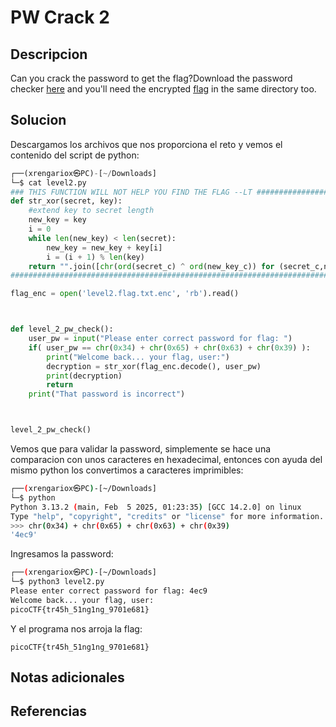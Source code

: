 # PW Crack 2

## Descripcion
Can you crack the password to get the flag?Download the password checker [here](https://artifacts.picoctf.net/c/14/level2.py) and you'll need the encrypted [flag](https://artifacts.picoctf.net/c/14/level2.flag.txt.enc) in the same directory too.

## Solucion
Descargamos los archivos que nos proporciona el reto y vemos el contenido del script de python:
```python
┌──(xrengariox㉿PC)-[~/Downloads]
└─$ cat level2.py 
### THIS FUNCTION WILL NOT HELP YOU FIND THE FLAG --LT ########################
def str_xor(secret, key):
    #extend key to secret length
    new_key = key
    i = 0
    while len(new_key) < len(secret):
        new_key = new_key + key[i]
        i = (i + 1) % len(key)        
    return "".join([chr(ord(secret_c) ^ ord(new_key_c)) for (secret_c,new_key_c) in zip(secret,new_key)])
###############################################################################

flag_enc = open('level2.flag.txt.enc', 'rb').read()



def level_2_pw_check():
    user_pw = input("Please enter correct password for flag: ")
    if( user_pw == chr(0x34) + chr(0x65) + chr(0x63) + chr(0x39) ):
        print("Welcome back... your flag, user:")
        decryption = str_xor(flag_enc.decode(), user_pw)
        print(decryption)
        return
    print("That password is incorrect")



level_2_pw_check()
```

Vemos que para validar la password, simplemente se hace una comparacion con unos caracteres en hexadecimal, entonces con ayuda del mismo python los convertimos a caracteres imprimibles:

```bash
┌──(xrengariox㉿PC)-[~/Downloads]
└─$ python           
Python 3.13.2 (main, Feb  5 2025, 01:23:35) [GCC 14.2.0] on linux
Type "help", "copyright", "credits" or "license" for more information.
>>> chr(0x34) + chr(0x65) + chr(0x63) + chr(0x39)
'4ec9'
```

Ingresamos la password:
```bash
┌──(xrengariox㉿PC)-[~/Downloads]
└─$ python3 level2.py
Please enter correct password for flag: 4ec9
Welcome back... your flag, user:
picoCTF{tr45h_51ng1ng_9701e681}
```

Y el programa nos arroja la flag:
```flag
picoCTF{tr45h_51ng1ng_9701e681}
```



## Notas adicionales

## Referencias
